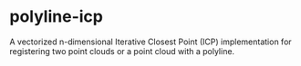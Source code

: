 # polyline-icp
A vectorized n-dimensional Iterative Closest Point (ICP) implementation for registering two point clouds or a point cloud with a polyline.
